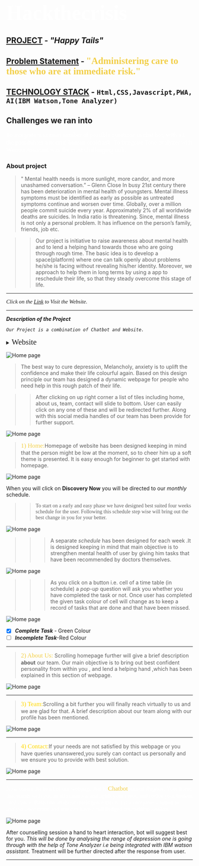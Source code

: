 # <span style="color:#fff; font-family: 'Bebas Neue'; font-size: 2em;">**Hackthecrisis** </span>

## <ins>PROJECT</ins> - ***"Happy Tails"***

## <ins>Problem Statement</ins> - <span style="color: #f2cf4a; font-family: Babas; font-size: 1.2em;">"Administering care to those who are at immediate risk."
</span>

## <ins>TECHNOLOGY STACK</ins> -<span style="font-family: 'Arial, Helvetica, sans-serif';">  ```Html,CSS,Javascript,PWA, AI(IBM Watson,Tone Analyzer)```</span>

## **Challenges we ran into**
<span style="color:#fff; font-family: 'Bebas Neue'; font-size: 1.2em;">To integrate maximun number of possible questions in chat bot, with all the possibilites a normal human could ask .To integrate Tone analyzer with Watson Assistant was the most challenging task.
</span>


### **About project**
>" Mental health needs is more sunlight, more candor, and more unashamed conversation.” – Glenn Close
In busy 21st century there has been deterioration in mental health of youngsters. 
Mental illness symptoms must be identified as early as possible as untreated symptoms continue and worsen over time.
Globally, over a million people commit suicide every year. Approximately 2% of all worldwide deaths are suicides. In India ratio is threatening. Since, mental illness is not only a personal problem. It has influence on the person’s family, friends, job etc.

>>Our project is initiative to raise awareness about mental health and to lend a helping hand towards those who are going through rough time. The basic idea is to develop a space(platform) where one can talk openly about problems he/she is facing without revealing his/her identity. Moreover, we approach to help them in long terms by using a app to reschedule their life, so that they steady overcome this stage of life.
</span>

----

<span style="font-family: times, serif; font-size:11pt; font-style:italic">Click on the 
[Link](https://lovekesh-gh.github.io/)
to Visit the Website.</span>

----

***Description of the Project***

_``Our Project is a combination of Chatbot and Website.``_
<details>
           <summary><span style="font-family:Papyrus; font-size:1.5em;">Website</span></summary>
           <p></p>
         </details>
         



![Home page](./images/6.jpg)

>The best way to cure depression, Melancholy, anxiety is to uplift the confidence and make their life colourful again. Based on this design principle our team has designed a dynamic webpage for people who need help in this rough patch of their life. 

>>After clicking on up right corner a list of tiles including home, about us, team, contact will slide to bottom. User can easily click on any one of these and will be redirected further. Along with this social media handles of our team has been provide for further support. 

![Home page](./images/2.jpg)

><span style="color: #f2cf4a; font-family: Babas; font-size: 1.2em;">1) Home:</span>Homepage of website has been designed keeping in mind that the person might be low at the moment, so to cheer him up a soft theme is presented. It is easy enough for beginner to get started with homepage. 

![Home page](./images/1.jpg)

When you will click on **Discovery Now** you will be directed to our _monthly_ schedule.

>><span style="font-family: 'Lucida Console';">To start on a early and easy phase we have designed best suited four weeks schedule for the user. Following this schedule step wise will bring out the best change in you for your better. </span>






![Home page](./images/8.jpg)

>>>A separate _schedule_ has been designed for each week .It is designed keeping in mind that main objective is to strengthen mental health of user by giving him tasks that have been recommended by doctors themselves. 

![Home page](./images/9.jpg)

>>>As you click on a button i.e. cell of a time table (in schedule) a _pop-up_ question will ask you whether you have completed the task or not. Once user has completed the given task colour of cell will change as to keep a record of tasks that are done and that have been missed.

![Home page](./images/10.jpg)

- [x] ***Complete Task*** - Green Colour
- [ ] ***Incomplete Task***-Red Colour

----
><span style="color: #f2cf4a; font-family: Babas; font-size: 1.2em;">2) About Us:</span>
Scrolling homepage further will give a brief description **about** our team. Our main objective is to bring out best confident personality from within you , and lend a helping hand ,which has been explained in this section of webpage. 

![Home page](./images/3.jpg)

----

><span style="color:gold; font-family: Babas; font-size: 1.2em;">3) Team:</span>Scrolling a bit further you will finally reach virtually to us and we are glad for that. A brief description about our team along with our profile has been mentioned. 

![Home page](./images/4.jpg)

----

><span style="color:gold; font-family: Babas; font-size: 1.2em;">4) Contact:</span>If your needs are not satisfied by this webpage or you have queries unanswered,you surely can contact us personally and we ensure you to provide with best solution. 

![Home page](./images/5.jpg)

----

<span style="color:#fff; font-family: 'Bebas Neue'; font-size: 1.1em;">Now comes the heart of our webpage that is <span style="color: #f2cf4a; font-family: Babas; font-size: 1.1em;">Chatbot</span> named ***Raghav***. Your friend that stands with you in all situations and uplift your mood and revive your broken confidence. Based on artificial intelligence this bot is a complete solution to analyse your mood and one can have a full fledged counselling session.</span>

![Home page](./images/7.jpg)

After counselling session a hand to heart interaction, bot will suggest best for you. _This will be done by analysing the range of depression one is going through with the help of Tone Analyzer i.e being integrated with IBM watson assistant._ Treatment will be further directed after the response from user. 

----













